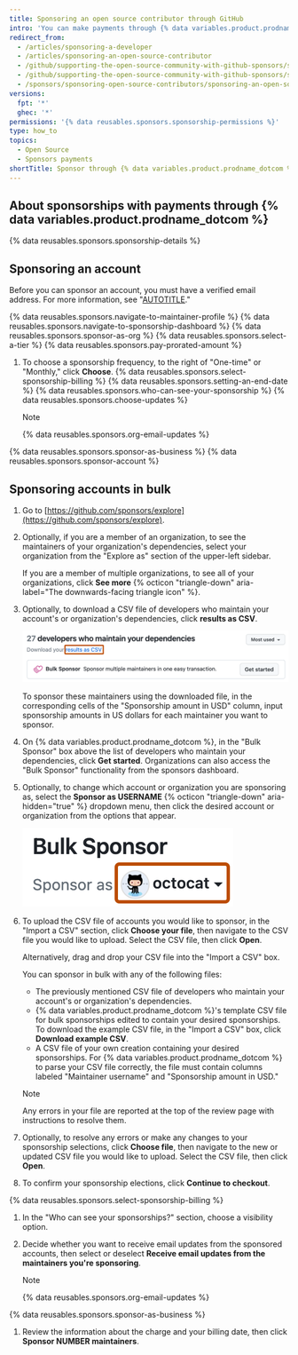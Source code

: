```yaml
---
title: Sponsoring an open source contributor through GitHub
intro: 'You can make payments through {% data variables.product.prodname_dotcom %} to a developer or organization who designs, creates, or maintains open source projects you depend on.'
redirect_from:
  - /articles/sponsoring-a-developer
  - /articles/sponsoring-an-open-source-contributor
  - /github/supporting-the-open-source-community-with-github-sponsors/sponsoring-a-developer
  - /github/supporting-the-open-source-community-with-github-sponsors/sponsoring-an-open-source-contributor
  - /sponsors/sponsoring-open-source-contributors/sponsoring-an-open-source-contributor
versions:
  fpt: '*'
  ghec: '*'
permissions: '{% data reusables.sponsors.sponsorship-permissions %}'
type: how_to
topics:
  - Open Source
  - Sponsors payments
shortTitle: Sponsor through {% data variables.product.prodname_dotcom %}
---
```


## About sponsorships with payments through {% data variables.product.prodname_dotcom %}

{% data reusables.sponsors.sponsorship-details %}

## Sponsoring an account

Before you can sponsor an account, you must have a verified email address. For more information, see "[AUTOTITLE](/account-and-profile/setting-up-and-managing-your-personal-account-on-github/managing-email-preferences/verifying-your-email-address)."

{% data reusables.sponsors.navigate-to-maintainer-profile %}
{% data reusables.sponsors.navigate-to-sponsorship-dashboard %}
{% data reusables.sponsors.sponsor-as-org %}
{% data reusables.sponsors.select-a-tier %}
{% data reusables.sponsors.pay-prorated-amount %}
1. To choose a sponsorship frequency, to the right of "One-time" or "Monthly," click **Choose**.
{% data reusables.sponsors.select-sponsorship-billing %}
{% data reusables.sponsors.setting-an-end-date %}
{% data reusables.sponsors.who-can-see-your-sponsorship %}
{% data reusables.sponsors.choose-updates %}

   > [!NOTE]
   > {% data reusables.sponsors.org-email-updates %}

{% data reusables.sponsors.sponsor-as-business %}
{% data reusables.sponsors.sponsor-account %}

## Sponsoring accounts in bulk

1. Go to [https://github.com/sponsors/explore](https://github.com/sponsors/explore).
1. Optionally, if you are a member of an organization, to see the maintainers of your organization's dependencies, select your organization from the "Explore as" section of the upper-left sidebar.

   If you are a member of multiple organizations, to see all of your organizations, click **See more** {% octicon "triangle-down" aria-label="The downwards-facing triangle icon" %}.
1. Optionally, to download a CSV file of developers who maintain your account's or organization's dependencies, click **results as CSV**.

   ![Screenshot of the "Explore {% data variables.product.prodname_sponsors %}" page. A link with the text "results as CSV" is outlined in dark orange.](/assets/images/help/sponsors/download-dependencies-csv.png)

   To sponsor these maintainers using the downloaded file, in the corresponding cells of the "Sponsorship amount in USD" column, input sponsorship amounts in US dollars for each maintainer you want to sponsor.

1. On {% data variables.product.prodname_dotcom %}, in the "Bulk Sponsor" box above the list of developers who maintain your dependencies, click **Get started**. Organizations can also access the "Bulk Sponsor" functionality from the sponsors dashboard.
1. Optionally, to change which account or organization you are sponsoring as, select the **Sponsor as USERNAME** {% octicon "triangle-down" aria-hidden="true" %} dropdown menu, then click the desired account or organization from the options that appear.

    ![Screenshot of the first bulk sponsorship screen. A collapsed dropdown menu, labeled "octocat", is highlighted in dark orange.](/assets/images/help/sponsors/bulk-sponsors-sponsor-as-dropdown.png)
1. To upload the CSV file of accounts you would like to sponsor, in the "Import a CSV" section, click **Choose your file**, then navigate to the CSV file you would like to upload. Select the CSV file, then click **Open**.

   Alternatively, drag and drop your CSV file into the "Import a CSV" box.

   You can sponsor in bulk with any of the following files:
    * The previously mentioned CSV file of developers who maintain your account's or organization's dependencies.
    * {% data variables.product.prodname_dotcom %}'s template CSV file for bulk sponsorships edited to contain your desired sponsorships. To download the example CSV file, in the "Import a CSV" box, click **Download example CSV**.
    * A CSV file of your own creation containing your desired sponsorships. For {% data variables.product.prodname_dotcom %} to parse your CSV file correctly, the file must contain columns labeled "Maintainer username" and "Sponsorship amount in USD."

   > [!NOTE]
   > Any errors in your file are reported at the top of the review page with instructions to resolve them.

1. Optionally, to resolve any errors or make any changes to your sponsorship selections, click **Choose file**, then navigate to the new or updated CSV file you would like to upload. Select the CSV file, then click **Open**.
1. To confirm your sponsorship elections, click **Continue to checkout**.

{% data reusables.sponsors.select-sponsorship-billing %}

1. In the "Who can see your sponsorships?" section, choose a visibility option.
1. Decide whether you want to receive email updates from the sponsored accounts, then select or deselect **Receive email updates from the maintainers you're sponsoring**.

   > [!NOTE]
   > {% data reusables.sponsors.org-email-updates %}

{% data reusables.sponsors.sponsor-as-business %}

1. Review the information about the charge and your billing date, then click **Sponsor NUMBER maintainers**.
